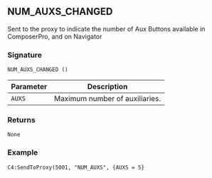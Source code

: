 ## NUM\_AUXS\_CHANGED

Sent to the proxy to indicate the number of Aux Buttons available in ComposerPro, and on Navigator


### Signature

`NUM_AUXS_CHANGED ()`


| Parameter | Description |
| --- | --- |
| `AUXS` | Maximum number of auxiliaries. |


### Returns

`None`


### Example

`C4:SendToProxy(5001, "NUM_AUXS", {AUXS = 5}`

